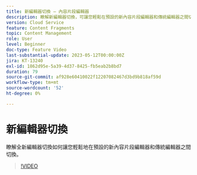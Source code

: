 ```yaml
---
title: 新編輯器切換 — 內容片段編輯器
description: 瞭解新編輯器切換，可讓您輕鬆在預設的新內容片段編輯器和傳統編輯器之間切換。
version: Cloud Service
feature: Content Fragments
topic: Content Management
role: User
level: Beginner
doc-type: Feature Video
last-substantial-update: 2023-05-12T00:00:00Z
jira: KT-13240
exl-id: 1862d95e-5a39-4d37-8425-fb5eab2b8bd7
duration: 79
source-git-commit: af928e60410022f12207082467d3bd9b818af59d
workflow-type: tm+mt
source-wordcount: '52'
ht-degree: 0%

---
```


# 新編輯器切換

瞭解全新編輯器切換如何讓您輕鬆地在預設的新內容片段編輯器和傳統編輯器之間切換。

>[!VIDEO](https://video.tv.adobe.com/v/3419312/?learn=on)
